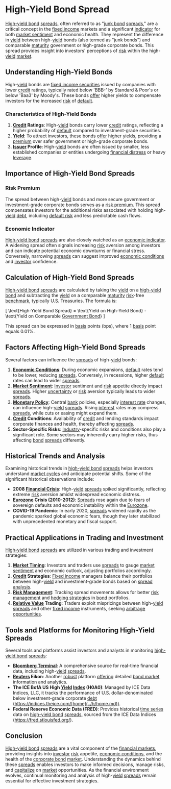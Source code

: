 # High-Yield Bond Spread

[High-yield bond](../h/high-yield_bond.md) [spreads](../s/spreads.md), often referred to as "[junk bond](../j/junk_bond.md) [spreads](../s/spreads.md)," are a critical concept in the [fixed income](../f/fixed_income.md) markets and a significant [indicator](../i/indicator.md) for both [market sentiment](../m/market_sentiment.md) and economic health. They represent the difference in [yield](../y/yield.md) between high-[yield](../y/yield.md) bonds (also termed as "junk bonds") and comparable [maturity](../m/maturity.md) government or high-grade corporate bonds. This spread provides insight into investors' perceptions of [risk](../r/risk.md) within the high-[yield](../y/yield.md) [market](../m/market.md).

## Understanding High-Yield Bonds

High-[yield](../y/yield.md) bonds are [fixed income securities](../f/fixed_income_securities.md) issued by companies with lower [credit](../c/credit.md) ratings, typically rated below 'BBB-' by Standard & Poor's or below 'Baa3' by Moody's. These bonds [offer](../o/offer.md) higher yields to compensate investors for the increased [risk](../r/risk.md) of [default](../d/default.md).

### Characteristics of High-Yield Bonds

1. **[Credit](../c/credit.md) Ratings**: High-[yield](../y/yield.md) bonds carry lower [credit](../c/credit.md) ratings, reflecting a higher probability of [default](../d/default.md) compared to investment-grade securities.
2. **[Yield](../y/yield.md)**: To attract investors, these bonds [offer](../o/offer.md) higher yields, providing a [premium](../p/premium.md) over safer government or high-grade corporate bonds.
3. **[Issuer](../i/issuer.md) Profile**: High-[yield](../y/yield.md) bonds are often issued by smaller, less established companies or entities undergoing [financial distress](../f/financial_distress.md) or heavy [leverage](../l/leverage.md).

## Importance of High-Yield Bond Spreads

### Risk Premium

The spread between high-[yield](../y/yield.md) bonds and more secure government or investment-grade corporate bonds serves as a [risk premium](../r/risk_premium.md). This spread compensates investors for the additional risks associated with holding high-[yield](../y/yield.md) [debt](../d/debt.md), including [default risk](../d/default_risk.md) and less predictable cash flows.

### Economic Indicator

[High-yield bond](../h/high-yield_bond.md) [spreads](../s/spreads.md) are also closely watched as an [economic indicator](../e/economic_indicator.md). A widening spread often signals increasing [risk](../r/risk.md) aversion among investors and can indicate potential economic downturns or financial stress. Conversely, narrowing [spreads](../s/spreads.md) can suggest improved [economic conditions](../e/economic_conditions.md) and [investor](../i/investor.md) confidence.

## Calculation of High-Yield Bond Spreads

[High-yield bond](../h/high-yield_bond.md) [spreads](../s/spreads.md) are calculated by taking the [yield](../y/yield.md) on a [high-yield bond](../h/high-yield_bond.md) and subtracting the [yield](../y/yield.md) on a comparable [maturity](../m/maturity.md) [risk](../r/risk.md)-free [benchmark](../b/benchmark.md), typically U.S. Treasuries. The formula is:

\[ \text{High-Yield Bond Spread} = \text{Yield on High-Yield Bond} - \text{Yield on Comparable [Government Bond](../g/government_bond.md)} \]

This spread can be expressed in [basis](../b/basis.md) points (bps), where 1 [basis](../b/basis.md) point equals 0.01%.

## Factors Affecting High-Yield Bond Spreads

Several factors can influence the [spreads](../s/spreads.md) of high-[yield](../y/yield.md) bonds:

1. **[Economic Conditions](../e/economic_conditions.md)**: During economic expansions, [default](../d/default.md) rates tend to be lower, reducing [spreads](../s/spreads.md). Conversely, in recessions, higher [default](../d/default.md) rates can lead to wider [spreads](../s/spreads.md).
2. **[Market Sentiment](../m/market_sentiment.md)**: [Investor](../i/investor.md) sentiment and [risk](../r/risk.md) appetite directly impact [spreads](../s/spreads.md). Higher [uncertainty](../u/uncertainty_in_trading.md) or [risk](../r/risk.md) aversion typically leads to wider [spreads](../s/spreads.md).
3. **[Monetary Policy](../m/monetary_policy.md)**: Central [bank](../b/bank.md) policies, especially [interest rate](../i/interest_rate.md) changes, can influence high-[yield](../y/yield.md) [spreads](../s/spreads.md). Rising [interest](../i/interest.md) rates may compress [spreads](../s/spreads.md), while cuts or easing might expand them.
4. **[Credit](../c/credit.md) Conditions**: Availability of [credit](../c/credit.md) and lending standards impact corporate finances and health, thereby affecting [spreads](../s/spreads.md).
5. **Sector-Specific Risks**: [Industry](../i/industry.md)-specific risks and conditions also play a significant role. Some sectors may inherently carry higher risks, thus affecting [bond](../b/bond.md) [spreads](../s/spreads.md) differently.

## Historical Trends and Analysis

Examining historical trends in [high-yield bond](../h/high-yield_bond.md) [spreads](../s/spreads.md) helps investors understand [market cycles](../m/market_cycles.md) and anticipate potential shifts. Some of the significant historical observations include:

- **2008 [Financial Crisis](../f/financial_crisis.md)**: High-[yield](../y/yield.md) [spreads](../s/spreads.md) spiked significantly, reflecting extreme [risk](../r/risk.md) aversion amidst widespread economic distress.
- **[Eurozone](../e/eurozone.md) Crisis (2010-2012)**: [Spreads](../s/spreads.md) rose again due to fears of sovereign defaults and economic instability within the [Eurozone](../e/eurozone.md).
- **COVID-19 Pandemic**: In early 2020, [spreads](../s/spreads.md) widened rapidly as the pandemic sparked global economic fears, though they later stabilized with unprecedented monetary and fiscal support.

## Practical Applications in Trading and Investment

[High-yield bond](../h/high-yield_bond.md) [spreads](../s/spreads.md) are utilized in various trading and investment strategies:

1. **[Market Timing](../m/market_timing.md)**: Investors and traders use [spreads](../s/spreads.md) to gauge [market sentiment](../m/market_sentiment.md) and economic outlook, adjusting portfolios accordingly.
2. **[Credit](../c/credit.md) Strategies**: [Fixed income](../f/fixed_income.md) managers balance their portfolios between high-[yield](../y/yield.md) and investment-grade bonds based on [spread analysis](../s/spread_analysis.md).
3. **[Risk Management](../r/risk_management.md)**: Tracking spread movements allows for better [risk management](../r/risk_management.md) and [hedging strategies](../h/hedging_strategies.md) in [bond](../b/bond.md) portfolios.
4. **[Relative Value](../r/relative_value.md) Trading**: Traders exploit mispricings between high-[yield](../y/yield.md) [spreads](../s/spreads.md) and other [fixed income](../f/fixed_income.md) instruments, seeking [arbitrage opportunities](../a/arbitrage_opportunities.md).

## Tools and Platforms for Monitoring High-Yield Spreads

Several tools and platforms assist investors and analysts in monitoring [high-yield bond](../h/high-yield_bond.md) [spreads](../s/spreads.md):

- **[Bloomberg Terminal](../b/bloomberg_terminal.md)**: A comprehensive source for real-time financial data, including high-[yield](../y/yield.md) [spreads](../s/spreads.md).
- **[Reuters](../r/reuters.md) Eikon**: Another [robust](../r/robust.md) platform [offering](../o/offering.md) detailed [bond market](../b/bond_market.md) information and analytics.
- **The ICE BofA US High [Yield](../y/yield.md) [Index](../i/index_instrument.md) (H0A0)**: Managed by ICE Data Indices, LLC, it tracks the performance of U.S. dollar-denominated below investment-grade corporate [debt](../d/debt.md) (https://indices.theice.com/[home](../h/home.md)).
- **Federal Reserve Economic Data (FRED)**: Provides historical [time series](../t/time_series.md) data on [high-yield bond](../h/high-yield_bond.md) [spreads](../s/spreads.md), sourced from the ICE Data Indices (https://fred.stlouisfed.org/).

## Conclusion

[High-yield bond](../h/high-yield_bond.md) [spreads](../s/spreads.md) are a vital component of the [financial markets](../f/financial_market.md), providing insights into [investor](../i/investor.md) [risk](../r/risk.md) appetite, [economic conditions](../e/economic_conditions.md), and the health of the [corporate bond](../c/corporate_bond.md) [market](../m/market.md). Understanding the dynamics behind these [spreads](../s/spreads.md) enables investors to make informed decisions, manage risks, and [capitalize](../c/capitalize.md) on [market](../m/market.md) opportunities. As the financial environment evolves, continual monitoring and analysis of high-[yield](../y/yield.md) [spreads](../s/spreads.md) remain essential for effective investment strategies.